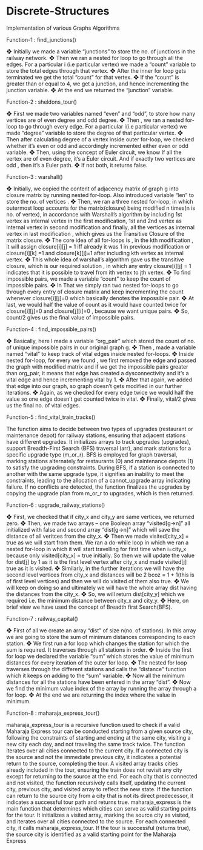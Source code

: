 # Discrete-Structures
Implementation of various Graphs Algorithms 

Function-1 : find_junctions()

❖ Initially we made a variable “junctions” to store the no. of junctions in the railway network. 
❖ Then we ran a nested for loop to go through all the edges. For a particular i (i.e particular 
vertex) we made a “count” variable to store the total edges through that vertex.
❖ After the inner for loop gets terminated we get the total “count” for that vertex.
❖ If the “count” is greater than or equal to 4, we get a junction, and hence incrementing the 
junction variable.
❖ At the end we returned the “junction” variable.

Function-2 : sheldons_tour()

❖ First we made two variables named “even” and “odd”, to store how many vertices are of 
even degree and odd degree.
❖ Then , we ran a nested for-loop to go through every edge. For a particular i(i.e particular 
vertex) we made “degree” variable to store the degree of that particular vertex.
❖ Then after calculating degree of a vertex inside outer for-loop, we checked whether it’s even 
or odd and accordingly incremented either even or odd variable.
❖ Then, using the concept of Euler circuit, we know If all the vertex are of even degree, it’s a 
Euler circuit. And if exactly two vertices are odd , then it’s a Euler path.
❖ If not both, it returns false.

Function-3 : warshall()

❖ Initially, we copied the content of adjacency matrix of graph g into closure matrix by running 
nested for-loop. Also introduced variable “len” to store the no. of vertices .
❖ Then, we ran a three nested for-loop, in which outermost loop accounts for the 
matrix(closure) being modified n times(n is no. of vertex), in accordance with Warshall’s 
algorithm by including 1st vertex as internal vertex in the first modification, 1st and 2nd vertex 
as internal vertex in second modification and finally, all the vertices as internal vertex in last 
modification , which gives us the Transitive Closure of the matrix closure.
❖ The core idea of all for-loops is , in the kth modification , it will assign closure[i][j] = 1 iff
already it was 1 in previous modification or closure[i][k] =1 and closure[k][j]=1 after including 
kth vertex as internal vertex.
❖ This whole idea of warshall’s algorithm gave us the transitive closure, which is our required
solution , in which any entry closure[i][j] = 1 indicates that it is possible to travel from ith 
vertex to jth vertex.
❖ To find impossible pairs, we made a variable “count” to keep the count of impossible pairs.
❖ In That we simply ran two nested for-loops to go through every entry of closure matrix and 
keep incrementing the count whenever closure[i][j]=0 which basically denotes the 
impossible pair.
❖ At last, we would half the value of count as it would have counted twice for closure[i][j]=0 
and closure[j][i]=0 , because we want unique pairs.
❖ So, count/2 gives us the final value of impossible pairs.

Function-4 : find_impossible_pairs()

❖ Basically, here I made a variable “org_pair” which stored the count of no. of unique
impossible pairs in our original graph g.
❖ Then , made a variable named “vital” to keep track of vital edges inside nested for-loops.
❖ Inside nested for-loop, for every we found , we first removed the edge and passed the graph 
with modified matrix and if we get the impossible pairs greater than org_pair, it means that 
edge has created a dysconnectivity and it’s a vital edge and hence incrementing vital by 1.
❖ After that again, we added that edge into our graph, so graph doesn’t gets modified in our 
further iterations.
❖ Again, as we checked for every edge twice we would half the value so one edge doesn’t get 
counted twice in vital.
❖ Finally, vital/2 gives us the final no. of vital edges.

Function-5 : find_vital_train_tracks()

The function aims to decide between two types of upgrades (restaurant or maintenance depot) for 
railway stations, ensuring that adjacent stations have different upgrades.
It initializes arrays to track upgrades (upgrades), support Breadth-First Search (BFS) traversal (arr), 
and mark stations for a specific upgrade type (m_or_r).
BFS is employed for graph traversal, marking stations alternately for restaurants (0) and maintenance 
depots (1) to satisfy the upgrading constraints.
During BFS, if a station is connected to another with the same upgrade type, it signifies an inability to 
meet the constraints, leading to the allocation of a cannot_upgrade array indicating failure.
If no conflicts are detected, the function finalizes the upgrades by copying the upgrade plan from 
m_or_r to upgrades, which is then returned.

Function-6 : upgrade_railway_stations()

❖ First, we checked that if city_x and city_y are same vertices, we returned zero.
❖ Then, we made two arrays – one Boolean array “visited[g->n]” all initialized with false and 
second array “dist[g->n]” which will save the distance of all veritces from the city_x.
❖ Then we made visited[city_x] = true as we will start from them. We ran a do-while loop in 
which we ran a nested for-loop in which it will start travelling for first time when i=city_x 
because only visited[city_x] = true initially. So then we will update the value for dist[j] by 1 as 
it is the first level vertex after city_x and made visited[j] true as it is visited.
❖ Similarly, in the further iterations we will have the second level vertices from city_x and 
distances will be 2 bcoz = 1 + 1(this is of first level vertices) and then we will do visited of 
them also true.
❖ We will keep on doing so and ultimately we will have the whole array dist having the 
distances from the city_x.
❖ So, we will return dist[city_y] which we required i.e. the minimum distance between city_x 
and city_y.
❖ Here, on brief view we have used the concept of Breadth first Search(BFS).

Function-7 : railway_capital()

❖ First of all we create an array “dist” of size n(no. of stations). In this array we are going to 
store the sum of minimum distances corresponding to each station.
❖ We first run a for loop which changes the station for which the sum is required. It traverses 
through all stations in order.
❖ Inside the first for loop we declared the variable “sum” which stores the value of minimum 
distances for every iteration of the outer for loop.
❖ The nested for loop traverses through the different stations and calls the “distance” function 
which it keeps on adding to the “sum” variable.
❖ Now all the minimum distances for all the stations have been entered in the array “dist”.
❖ Now we find the minimum value index of the array by running the array through a for loop.
❖ At the end we are returning the index where the value in minimum.

Function-8 : maharaja_express_tour()

maharaja_express_tour is a recursive function used to check if a valid Maharaja Express tour can be 
conducted starting from a given source city, following the constraints of starting and ending at the 
same city, visiting a new city each day, and not traveling the same track twice.
The function iterates over all cities connected to the current city. If a connected city is the source and 
not the immediate previous city, it indicates a potential return to the source, completing the tour.
A visited array tracks cities already included in the tour, ensuring the train does not revisit any city 
except for returning to the source at the end.
For each city that is connected and not visited, the function recursively calls itself, updating the 
current city, previous city, and visited array to reflect the new state.
If the function can return to the source city from a city that is not its direct predecessor, it indicates a 
successful tour path and returns true.
maharaja_express is the main function that determines which cities can serve as valid starting points 
for the tour.
It initializes a visited array, marking the source city as visited, and iterates over all cities connected to 
the source.
For each connected city, it calls maharaja_express_tour. If the tour is successful (returns true), the 
source city is identified as a valid starting point for the Maharaja Express
